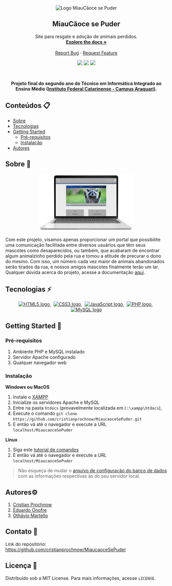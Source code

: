 <p align="center">
    <img 
         height="200" 
         src="https://user-images.githubusercontent.com/48127848/69908506-b7ba1000-13c9-11ea-8627-6bfc721394fa.png" 
         alt="Logo MiauCãoce se Puder" 
         title="Logo MiauCãoce se Puder"
</p>

<br />

<h2 align="center">MiauCãoce se Puder</h2>

  <p align="center">
    Site para resgate e adoção de animais perdidos.
    <br />
    <a href="./documentation/MiauCãoce se Puder.pdf"><strong>Explore the docs »</strong></a>
    <br />
    <br />
    <a href="https://github.com/cristianprochnow/MiaucaoceSePuder/issues">Report Bug</a>
    ·
    <a href="https://github.com/cristianprochnow/MiaucaoceSePuder/issues">Request Feature</a>
  </p>

  <p align="center">
	<img src="https://img.shields.io/github/license/cristianprochnow/MiaucaoceSePuder" />
	<img src="https://img.shields.io/github/languages/code-size/cristianprochnow/MiaucaoceSePuder" />
	<img src="https://img.shields.io/github/repo-size/cristianprochnow/MiaucaoceSePuder" />
  </p>

<br />

<p align="center"><strong>Projeto final do segundo ano do Técnico em Informática Integrado ao Ensino Médio (<a href="http://araquari.ifc.edu.br/">Instituto Federal Catarinense - Campus Araquari</a>).</strong></p>

## Conteúdos 📋

* [Sobre](#sobre)
* [Tecnologias](#tecnologias)
* [Getting Started](#getting-started)
	* [Pré-requisitos](#pre-requisitos)
	* [Instalação](#instalacao)
* [Autores](#autores)

## Sobre 📖

<p align="center"><img height="180" src="./template/notebook-home-screen.png" /></p>

Com este projeto, visamos apenas proporcionar um portal que possibilite uma comunicação facilitada entre diversos usuários que têm seus mascotes como desaparecidos, ou também, que acabaram de encontrar algum animalzinho perdido pela rua e tomou a atitude de precurar o dono do mesmo. Com isso, um número cada vez maior de animais abandonados serão tirados da rua, e nossos amigos mascotes finalmente terão um lar. Qualquer dúvida acerca do projeto, acesse a documentação <a href="./documentation/MiauCãoce se Puder.pdf">aqui</a>.

## Tecnologias ⚡

<p align="center">
	<a href="https://www.w3schools.com/html/">
		<img 
			src="https://icons-for-free.com/iconfiles/png/512/award+badge+html+html5+reward+trophy+icon-1320184828635374270.png"
			alt="HTML5 logo" 
			title="HTML5" 
			width="30" height="30" 
		/>
	</a>
	&nbsp;
	<a href="https://www.w3schools.com/css/">
		<img 
			src="https://cdn1.iconfinder.com/data/icons/logotypes/32/badge-css-3-512.png" 
			alt="CSS3 logo" 
			title="CSS3" 
			width="30" height="30" 
		/>
	</a>
	&nbsp;
	<a href="https://www.w3schools.com/js/default.asp">
		<img 
			src="https://cdn.iconscout.com/icon/free/png-256/javascript-24-1174950.png" 
			alt="JavaScript logo"
			title="JavaScript" 
			width="30" height="30" 
		/>
	</a>
	&nbsp;
	<a href="https://www.php.net/docs.php">
		<img 
			src="http://pngimg.com/uploads/php/php_PNG27.png" 
			alt="PHP logo" 
			title="PHP" 
			width="40" height="40" 
		/>
	</a>
	&nbsp;
	<a href="https://dev.mysql.com/doc/">
		<img 
			src="https://d2.alternativeto.net/dist/icons/mysql-community-edition_155326.png?width=128&height=128&mode=crop&upscale=false" 
			alt="MySQL logo" 
			title="MySQL" 
			width="40" height="40" 
		/>
	</a>
</p>

## Getting Started 🏁

### Pré-requisitos

1. Ambiente PHP e MySQL instalado
2. Servidor Apache configurado
3. Qualquer navegador web

### Instalação 

**Windows ou MacOS**

1. Instale o [XAMPP](https://www.apachefriends.org/)
2. Inicialize os servidores Apache e MySQL
3. Entre na pasta `htdocs` (provavelmente localizada em `C:\xampp\htdocs`), 
4. Execute o comando `git clone https://github.com/cristianprochnow/MiaucaoceSePuder.git`
5. E então vá até o navegador e execute a URL `localhost/MiaucaoceSePuder`

**Linux**

1. Siga este [tutorial de comandos](https://gist.github.com/cristianprochnow/c58d6d85855f69fb3bbb7112aace89b3)
2. E então vá até o navegador e execute a URL `localhost/MiaucaoceSePuder`

> Não esqueça de mudar o [arquivo de configuração do banco de dados](./settings/config.php) com as informações respectivas às do seu servidor local.

## Autores⚙️

1. <a href="https://github.com/AlemaoProchnow">Cristian Prochnow</a>
2. <a href="https://github.com/UnbreakableEdu">Eduardo Onofre</a>
3. <a href="https://github.com/OthavioMartell">Othávio Martello</a>

## Contato 📇

Link do repositório: https://github.com/cristianprochnow/MiaucaoceSePuder

## Licença 🧾

Distribuído sob a MIT License. Para mais informações, acesse `LICENSE`.
